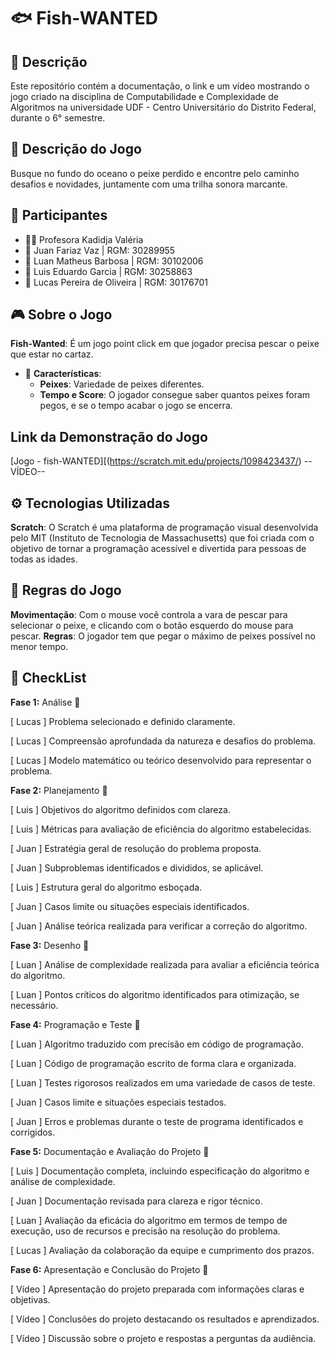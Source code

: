 # 🐟 Fish-WANTED

## 📜 Descrição
Este repositório contém a documentação, o link e um vídeo mostrando o jogo criado na disciplina de Computabilidade e Complexidade de Algoritmos na universidade UDF - Centro Universitário do Distrito Federal, durante o 6° semestre.

## 📃 Descrição do Jogo
Busque no fundo do oceano o peixe perdido e encontre pelo caminho desafios e novidades, juntamente com uma trilha sonora marcante.

## 👥 Participantes
- 👩‍🏫 Profesora Kadidja Valéria
- 👤 Juan Fariaz Vaz | RGM: 30289955
- 👤 Luan Matheus Barbosa | RGM: 30102006
- 👤 Luis Eduardo Garcia | RGM: 30258863
- 👤 Lucas Pereira de Oliveira | RGM: 30176701

## 🎮 Sobre o Jogo
 **Fish-Wanted**: É um jogo point click em que jogador precisa pescar o peixe que estar no cartaz.
 
- 🔑 **Características**:
    - **Peixes**: Variedade de peixes diferentes.
    - **Tempo e Score**: O jogador consegue saber quantos peixes foram pegos, e se o tempo acabar o jogo se encerra.

## Link da Demonstração do Jogo
[Jogo - fish-WANTED][(https://scratch.mit.edu/projects/1098423437/)
--VÍDEO--

## ⚙️ Tecnologias Utilizadas
 **Scratch**: O Scratch é uma plataforma de programação visual desenvolvida pelo MIT (Instituto de Tecnologia de Massachusetts) que foi criada com o objetivo de tornar a programação acessível e divertida para pessoas de todas as idades.

## 🧠 Regras do Jogo
 **Movimentação**: Com o mouse você controla a vara de pescar para selecionar o peixe, e clicando com o botão esquerdo do mouse para pescar.
 **Regras**: O jogador tem que pegar o máximo de peixes possível no menor tempo.

## 📝 CheckList
**Fase 1:** Análise 🐠

[ Lucas ] Problema selecionado e definido claramente.
  
[ Lucas ]  Compreensão aprofundada da natureza e desafios do problema.
  
[ Lucas ]  Modelo matemático ou teórico desenvolvido para representar o problema.
  
**Fase 2:** Planejamento 🐡

[ Luis ] Objetivos do algoritmo definidos com clareza.
   
[ Luis ] Métricas para avaliação de eficiência do algoritmo estabelecidas.
   
[ Juan ] Estratégia geral de resolução do problema proposta.
   
[ Juan ] Subproblemas identificados e divididos, se aplicável.
   
[ Luis ] Estrutura geral do algoritmo esboçada.
   
[ Juan ] Casos limite ou situações especiais identificados.
   
[ Juan ] Análise teórica realizada para verificar a correção do algoritmo.
 
**Fase 3:** Desenho 🦐

[ Luan ] Análise de complexidade realizada para avaliar a eficiência teórica do algoritmo.
   
[ Luan ] Pontos críticos do algoritmo identificados para otimização, se necessário.
   
**Fase 4:** Programação e Teste 🦑

[ Luan ] Algoritmo traduzido com precisão em código de programação.
  
[ Luan ] Código de programação escrito de forma clara e organizada.
  
[ Luan ]  Testes rigorosos realizados em uma variedade de casos de teste.
  
[ Juan ] Casos limite e situações especiais testados.
  
[ Juan ] Erros e problemas durante o teste de programa identificados e corrigidos.
  
**Fase 5:** Documentação e Avaliação do Projeto 🐙

[ Luis ] Documentação completa, incluindo especificação do algoritmo e análise de complexidade.
   
[ Juan ] Documentação revisada para clareza e rigor técnico.
   
[ Luan ] Avaliação da eficácia do algoritmo em termos de tempo de execução, uso de recursos e precisão na resolução do problema.
   
[ Lucas ] Avaliação da colaboração da equipe e cumprimento dos prazos.
   
**Fase 6:** Apresentação e Conclusão do Projeto 🦈

[ Vídeo ] Apresentação do projeto preparada com informações claras e objetivas.
  
[ Vídeo ] Conclusões do projeto destacando os resultados e aprendizados.
  
[ Vídeo ] Discussão sobre o projeto e respostas a perguntas da audiência.
